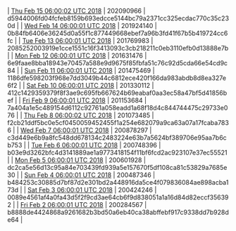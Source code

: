 | [Thu Feb 15 06:00:02 UTC 2018](https://transfer.sh/PFvxj/dashninja-dbdump-20180215070002.tar.bz2) | 202090966 | d5944006fd04fcfeb8159b693edcce5144bc79a2371cc325ecdac770c35c230d | 
| [Wed Feb 14 06:00:01 UTC 2018](https://transfer.sh/eVf71/dashninja-dbdump-20180214070001.tar.bz2) | 201924140 | 0b84fb6406e36245d0a55f1c877449668ebef7a96b3fd41f67b5b419724cc6fc | 
| [Tue Feb 13 06:00:01 UTC 2018](https://transfer.sh/Tl9TU/dashninja-dbdump-20180213070001.tar.bz2) | 201769983 | 2085252003919e1cce1551c16f3413093c3cb218211c0eb3110efb0d13888e7b | 
| [Mon Feb 12 06:00:01 UTC 2018](https://transfer.sh/15XlDE/dashninja-dbdump-20180212070001.tar.bz2) | 201631476 | 6e9faae8bba18943e70457a588e9d9675f85fbfa51c76c92d5cda66e54cd9c84 | 
| [Sun Feb 11 06:00:01 UTC 2018](https://transfer.sh/iUxUr/dashninja-dbdump-20180211070001.tar.bz2) | 201475469 | 1186dfe598203f968e7dd3049b44c6812ece420f166da983abdb8d8ea327e6f2 | 
| [Sat Feb 10 06:00:01 UTC 2018](https://transfer.sh/8AHJ9/dashninja-dbdump-20180210070001.tar.bz2) | 201330112 | 412c1429359379f8f3ae9c695fb667624b69eabaf0aa3ec58a47bf5d41856bef | 
| [Fri Feb  9 06:00:01 UTC 2018](https://transfer.sh/5wWa2/dashninja-dbdump-20180209070001.tar.bz2) | 201153684 | 7a404a1e5c489154d6112c92761a058eadd1a68f18d4c844744475c29733e076 | 
| [Thu Feb  8 06:00:02 UTC 2018](https://transfer.sh/2tapk/dashninja-dbdump-20180208070001.tar.bz2) | 201073485 | f2cb21ddf5bc0e5cf0450059452455f1a254e682079a9ca63a07a17fcaba7836 | 
| [Wed Feb  7 06:00:01 UTC 2018](https://transfer.sh/bDfwG/dashninja-dbdump-20180207070001.tar.bz2) | 200878297 | c3d449e6b9a8fc548dd678134c2483224e63b7a5624bf389706e95aa7b6cb753 | 
| [Tue Feb  6 06:00:01 UTC 2018](https://transfer.sh/fMpyA/dashninja-dbdump-20180206070001.tar.bz2) | 200748396 | b03e9d3262bfc4d3141889ae1a9773418154f11bf6fcd2ac923107e37ec55521 | 
| [Mon Feb  5 06:00:01 UTC 2018](https://transfer.sh/10YWU/dashninja-dbdump-20180205070001.tar.bz2) | 200601928 | dc2ca5e56d13c95a84e703439fd939a5e157670f5df108ca81c53829a7685e30 |
| [Sun Feb  4 06:00:01 UTC 2018](https://transfer.sh/BIAh1/dashninja-dbdump-20180204070001.tar.bz2) | 200487346 | b484253c30885d7bf87d2e301bd2a448916da5ce4f079836084ae898acba173d |
| [Sat Feb  3 06:00:01 UTC 2018](https://transfer.sh/ciNHF/dashninja-dbdump-20180203070001.tar.bz2) | 200424246 | 0089e4561af4a0fa43d5f2f9cd3ae64cb6f9d838051a1a16d84d82eccf356392 |
| [Fri Feb  2 06:00:01 UTC 2018](https://transfer.sh/5P6aq/dashninja-dbdump-20180202070001.tar.bz2) | 200284567 | b8888de4424868a9261682b3bd50a6eb40ca38abffebf917c9338dd7b928de64 |

